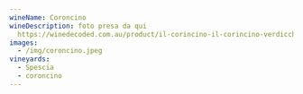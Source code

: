 ```yaml
---
wineName: Coroncino
wineDescription: foto presa da qui
  https://winedecoded.com.au/product/il-corincino-il-corincino-verdicchio-dei-castelli-di-jesi-2017/
images:
  - /img/coroncino.jpeg
vineyards:
  - Spescia
  - coroncino
---
```


